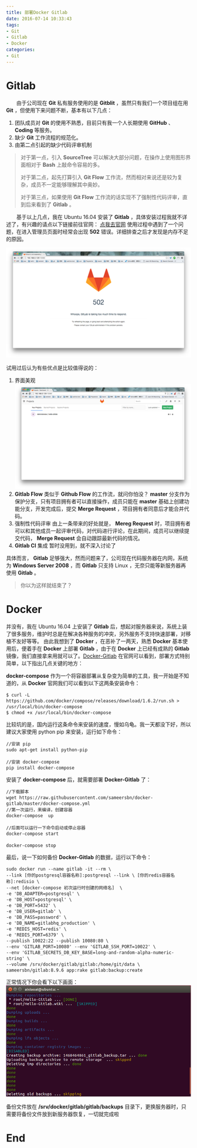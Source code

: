 ```yaml
---
title: 部署Docker Gitlab
date: 2016-07-14 10:33:43
tags:
- Git
- Gitlab
- Docker
categories:
- Git
---
```


# Gitlab

　　由于公司现在 **Git** 私有服务使用的是 **Gitblit** ，虽然只有我们一个项目组在用 **Git** ，但使用下来问题不断，基本有以下几点：

1. 团队成员对 **Git** 的使用不熟悉，目前只有我一个人长期使用 **GitHub** 、 **Coding** 等服务。
2. 缺少 **Git** 工作流程的规范化。
3. 由第二点引起的缺少代码评审机制

> 对于第一点，引入 **SourceTree** 可以解决大部分问题，在操作上使用图形界面相对于 **Bash** 上敲命令容易的多。
>
> 对于第二点，起先打算引入 **Git Flow** 工作流，然而相对来说还是较为复杂，成员不一定能够理解其中奥妙。
>
> 对于第三点，如果使用 **Git Flow** 工作流的话实现不了强制性代码评审，直到后来看到了 **Gitlab** 。


<!-- more -->

　　基于以上几点，我在 Ubuntu 16.04 安装了 **Gitlab** ，具体安装过程我就不详述了，有兴趣的请点以下链接前往官网： [点我去官网](https://gitlab.com/) 使用过程中遇到了一个问题，在进入管理员页面时经常会出现 **502** 错误。详细排查之后才发现是内存不足的原因。

[![gitlab502](/images/20160714gitlab502.png)](https://jjandxa.github.io/images/20160714gitlab502.png)

试用过后认为有些优点是比较值得说的：

1. 界面美观
   [![gitlabindex](/images/20160714gitlabindex.png)](https://jjandxa.github.io/images/20160714gitlabindex.png)
2. **Gitlab Flow**
   类似于 **Github Flow** 的工作流，就问你怕没？
   **master** 分支作为保护分支，只有项目拥有者可以直接操作，成员只能在 **master** 基础上创建功能分支，开发完成后，提交 **Merge Request** ，项目拥有者同意后才能合并代码。
3. 强制性代码评审
   由上一条带来的好处就是， **Mereg Request** 时，项目拥有者可以和其他成员一起评审代码，对代码进行评论，在此期间，成员可以继续提交代码， **Merge Request** 会自动跟踪最新代码的情况。
4. **Gitlab CI** 集成
   暂时没用到，就不深入讨论了

具体而言， **Gitlab** 足够强大，然而问题来了，公司现在代码服务器在内网，系统为 **Windows Server 2008** ，而 **Gitlab** 只支持 Linux ，无奈只能等新服务器再使用 **Gitlab** 。

> 你以为这样就结束了？

# Docker

并没有，我在 Ubuntu 16.04 上安装了 **Gitlab** 后，想起对服务器来说，系统上装了很多服务，维护时总是在解决各种服务的冲突，另外服务不支持快速部署，对移植不友好等等。
由此我想到了 **Docker** ，在恶补了一两天，熟悉 **Docker** 基本使用后，便着手在 **Docker** 上部署 **Gitlab** ，由于在 **Docker** 上已经有成熟的 **Gitlab** 镜像，我们直接拿来用就可以了。[Docker-Gitlab](https://www.damagehead.com/docker-gitlab/) 在官网可以看到，部署方式特别简单，以下指出几点关键的地方：

**docker-compose**
作为一个将容器部署从复杂变为简单的工具，我一开始是不知道的，从 **Docker** 官网我们可以看到以下这两条安装命令：

```
$ curl -L https://github.com/docker/compose/releases/download/1.6.2/run.sh > /usr/local/bin/docker-compose
$ chmod +x /usr/local/bin/docker-compose
```

比较坑的是，国内运行这条命令来安装的速度，慢如乌龟。我一天都没下好，所以建议大家使用 python pip 来安装，运行如下命令：

```
//安装 pip
sudo apt-get install python-pip

//安装 docker-compose
pip install docker-compose

```

安装了 **docker-compose** 后，就需要部署 **Docker-Gitlab** 了：

```
//下载脚本
wget https://raw.githubusercontent.com/sameersbn/docker-gitlab/master/docker-compose.yml
//第一次运行，来编译，创建容器
docker-compose  up

//后面可以运行一下命令启动或停止容器
docker-compose start

docker-compose stop

```

最后，说一下如何备份 **Docker-Gitlab** 的数据，运行以下命令：

```
sudo docker run --name gitlab -it --rm \
--link [你的postgresql容器名称]:postgresql --link \ [你的redis容器名称]:redisio \
--net [docker-compose 初次运行时创建的网络名]  \
-e 'DB_ADAPTER=postgresql' \
-e 'DB_HOST=postgresql' \
-e 'DB_PORT=5432' \
-e 'DB_USER=gitlab' \
-e 'DB_PASS=password' \
-e 'DB_NAME=gitlabhq_production' \
-e 'REDIS_HOST=redis' \
-e 'REDIS_PORT=6379' \
--publish 10022:22 --publish 10080:80 \
--env 'GITLAB_PORT=10080' --env 'GITLAB_SSH_PORT=10022' \
--env 'GITLAB_SECRETS_DB_KEY_BASE=long-and-random-alpha-numeric-string' \
--volume /srv/docker/gitlab/gitlab:/home/git/data \
sameersbn/gitlab:8.9.6 app:rake gitlab:backup:create

```

正常情况下你会看下以下画面：
[![docker-gitlab backup](/images/20160714dockergitlabbackup.png)](https://jjandxa.github.io/images/20160714dockergitlabbackup.png)

备份文件放在 **/srv/docker/gitlab/gitlab/backups** 目录下，更换服务器时，只需要将备份文件放到新服务器恢复，一切就完成啦

# End